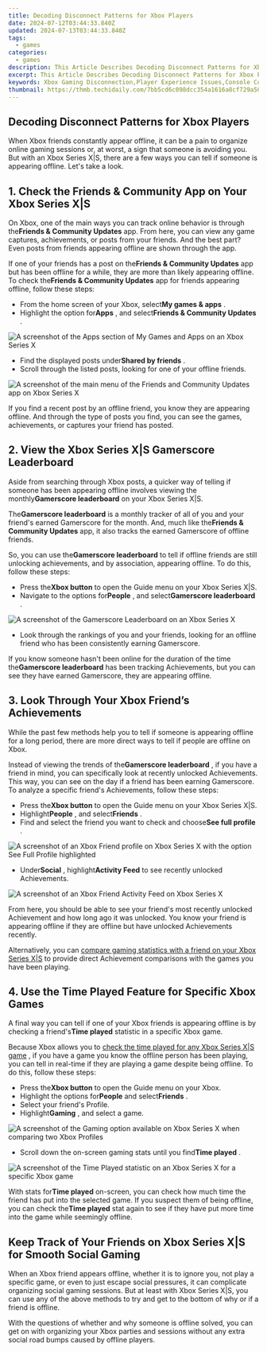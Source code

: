 ```yaml
---
title: Decoding Disconnect Patterns for Xbox Players
date: 2024-07-12T03:44:33.840Z
updated: 2024-07-13T03:44:33.840Z
tags:
  - games
categories:
  - games
description: This Article Describes Decoding Disconnect Patterns for Xbox Players
excerpt: This Article Describes Decoding Disconnect Patterns for Xbox Players
keywords: Xbox Gaming Disconnection,Player Experience Issues,Console Connection Troubleshooting,Gaming Session Interruptions,Xbox Connectivity Patterns,Online Multiplayer Support,Gaming Network Reliability
thumbnail: https://thmb.techidaily.com/7bb5cd6c098dcc354a1616a8cf729a503ba552ba0d30358349d319e43f0bdaa3.jpg
---
```


## Decoding Disconnect Patterns for Xbox Players

 When Xbox friends constantly appear offline, it can be a pain to organize online gaming sessions or, at worst, a sign that someone is avoiding you. But with an Xbox Series X|S, there are a few ways you can tell if someone is appearing offline. Let's take a look.

## 1\. Check the Friends & Community App on Your Xbox Series X|S

 On Xbox, one of the main ways you can track online behavior is through the**Friends & Community Updates** app. From here, you can view any game captures, achievements, or posts from your friends. And the best part? Even posts from friends appearing offline are shown through the app.

 If one of your friends has a post on the**Friends & Community Updates** app but has been offline for a while, they are more than likely appearing offline. To check the**Friends & Community Updates** app for friends appearing offline, follow these steps:

* From the home screen of your Xbox, select**My games & apps** .
* Highlight the option for**Apps** , and select**Friends & Community Updates** .

![A screenshot of the Apps section of My Games and Apps on an Xbox Series X](https://static1.makeuseofimages.com/wordpress/wp-content/uploads/2023/09/screenshot-2995.jpg)

* Find the displayed posts under**Shared by friends** .
* Scroll through the listed posts, looking for one of your offline friends.

![A screenshot of the main menu of the Friends and Community Updates app on Xbox Series X](https://static1.makeuseofimages.com/wordpress/wp-content/uploads/2023/11/screenshot-3157.jpg)

 If you find a recent post by an offline friend, you know they are appearing offline. And through the type of posts you find, you can see the games, achievements, or captures your friend has posted.

## 2\. View the Xbox Series X|S Gamerscore Leaderboard

 Aside from searching through Xbox posts, a quicker way of telling if someone has been appearing offline involves viewing the monthly**Gamerscore leaderboard** on your Xbox Series X|S.

 The**Gamerscore leaderboard** is a monthly tracker of all of you and your friend's earned Gamerscore for the month. And, much like the**Friends & Community Updates** app, it also tracks the earned Gamerscore of offline friends.

 So, you can use the**Gamerscore leaderboard** to tell if offline friends are still unlocking achievements, and by association, appearing offline. To do this, follow these steps:

* Press the**Xbox button** to open the Guide menu on your Xbox Series X|S.
* Navigate to the options for**People** , and select**Gamerscore leaderboard** .

![A screenshot of the Gamerscore Leaderboard on an Xbox Series X](https://static1.makeuseofimages.com/wordpress/wp-content/uploads/2023/11/screenshot-3160-1.jpg)

* Look through the rankings of you and your friends, looking for an offline friend who has been consistently earning Gamerscore.

 If you know someone hasn't been online for the duration of the time the**Gamerscore leaderboard** has been tracking Achievements, but you can see they have earned Gamerscore, they are appearing offline.

## 3\. Look Through Your Xbox Friend’s Achievements

 While the past few methods help you to tell if someone is appearing offline for a long period, there are more direct ways to tell if people are offline on Xbox.

 Instead of viewing the trends of the**Gamerscore leaderboard** , if you have a friend in mind, you can specifically look at recently unlocked Achievements. This way, you can see on the day if a friend has been earning Gamerscore. To analyze a specific friend's Achievements, follow these steps:

* Press the**Xbox button** to open the Guide menu on your Xbox Series X|S.
* Highlight**People** , and select**Friends** .
* Find and select the friend you want to check and choose**See full profile** .

![A screenshot of an Xbox Friend profile on Xbox Series X with the option See Full Profile highlighted](https://static1.makeuseofimages.com/wordpress/wp-content/uploads/2023/11/screenshot-3163.jpg)

* Under**Social** , highlight**Activity Feed** to see recently unlocked Achievements.

![A screenshot of an Xbox Friend Activity Feed on Xbox Series X](https://static1.makeuseofimages.com/wordpress/wp-content/uploads/2023/11/screenshot-3173.jpg)

 From here, you should be able to see your friend's most recently unlocked Achievement and how long ago it was unlocked. You know your friend is appearing offline if they are offline but have unlocked Achievements recently.

 Alternatively, you can [compare gaming statistics with a friend on your Xbox Series X|S](https://www.makeuseof.com/xbox-how-to-compare-gaming-stats-with-friends/) to provide direct Achievement comparisons with the games you have been playing.

## 4\. Use the Time Played Feature for Specific Xbox Games

 A final way you can tell if one of your Xbox friends is appearing offline is by checking a friend's**Time played** statistic in a specific Xbox game.

 Because Xbox allows you to [check the time played for any Xbox Series X|S game](https://www.makeuseof.com/how-to-check-time-played-on-xbox-series-xs/) , if you have a game you know the offline person has been playing, you can tell in real-time if they are playing a game despite being offline. To do this, follow these steps:

* Press the**Xbox button** to open the Guide menu on your Xbox.
* Highlight the options for**People** and select**Friends** .
* Select your friend's Profile.
* Highlight**Gaming** , and select a game.

![A screenshot of the Gaming option available on Xbox Series X when comparing two Xbox Profiles](https://static1.makeuseofimages.com/wordpress/wp-content/uploads/2023/11/screenshot-3169.jpg)

* Scroll down the on-screen gaming stats until you find**Time played** .

![A screenshot of the Time Played statistic on an Xbox Series X for a specific Xbox game](https://static1.makeuseofimages.com/wordpress/wp-content/uploads/2023/11/screenshot-3166.jpg)

 With stats for**Time played** on-screen, you can check how much time the friend has put into the selected game. If you suspect them of being offline, you can check the**Time played** stat again to see if they have put more time into the game while seemingly offline.

## Keep Track of Your Friends on Xbox Series X|S for Smooth Social Gaming

 When an Xbox friend appears offline, whether it is to ignore you, not play a specific game, or even to just escape social pressures, it can complicate organizing social gaming sessions. But at least with Xbox Series X|S, you can use any of the above methods to try and get to the bottom of why or if a friend is offline.

 With the questions of whether and why someone is offline solved, you can get on with organizing your Xbox parties and sessions without any extra social road bumps caused by offline players.


<ins class="adsbygoogle"
     style="display:block"
     data-ad-format="autorelaxed"
     data-ad-client="ca-pub-7571918770474297"
     data-ad-slot="1223367746"></ins>



<ins class="adsbygoogle"
     style="display:block"
     data-ad-client="ca-pub-7571918770474297"
     data-ad-slot="8358498916"
     data-ad-format="auto"
     data-full-width-responsive="true"></ins>




